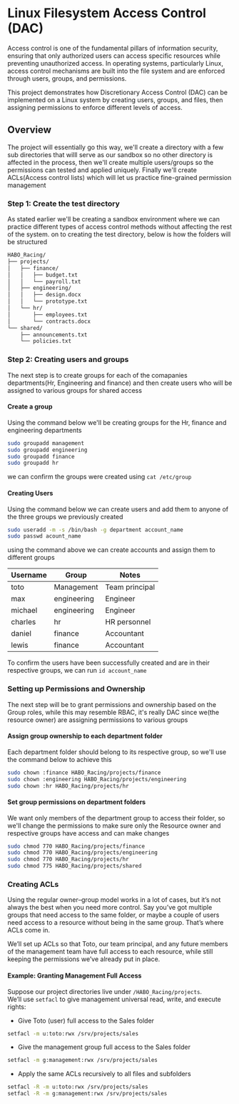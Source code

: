 # Linux Filesystem Access Control (DAC)

Access control is one of the fundamental pillars of information security, ensuring that only authorized users can access specific resources while preventing unauthorized access.
In operating systems, particularly Linux, access control mechanisms are built into the file system and are enforced through users, groups, and permissions.

This project demonstrates how Discretionary Access Control (DAC) can be implemented on a Linux system by creating users, groups, and files, then assigning permissions to enforce different levels of access.

## Overview
The project will essentially go this way, we'll create a directory with a few sub directories that willl serve as our sandbox so no other directory is affected in the process, then we'll create multiple users/groups so the permissions can tested and applied uniquely. Finally we'll create ACLs(Access control lists) which will let us practice fine-grained permission management

### Step 1: Create the test directory
As stated earlier we'll be creating a sandbox environment where we can practice different types of access control methods without affecting the rest of the system.
on to creating the test directory, below is how the folders will be structured
```bash
HABO_Racing/
├── projects/
│   ├── finance/
│   │   ├── budget.txt
│   │   └── payroll.txt
│   ├── engineering/
│   │   ├── design.docx
│   │   └── prototype.txt
│   └── hr/
│       ├── employees.txt
│       └── contracts.docx
└── shared/
    ├── announcements.txt
    └── policies.txt
```

### Step 2: Creating users and groups
The next step is to create groups for each of the comapanies departments(Hr, Engineering and finance) and then create users who will be assigned to various groups for shared access

#### Create a group
Using the command below we'll be creating groups for the Hr, finance and engineering departments
```bash
sudo groupadd management
sudo groupadd engineering
sudo groupadd finance
sudo groupadd hr
```
we can confirm the groups were created using `cat /etc/group`

#### Creating Users
Using the command below we can create users and add them to anyone of the three groups we previously created
```bash
sudo useradd -m -s /bin/bash -g department account_name
sudo passwd acount_name
```
using the command above we can create accounts and assign them to different groups

| Username | Group       |  Notes        |
|----------|------------|-------------------|
| toto     | Management  | Team principal     |
| max      | engineering | Engineer           |
| michael  | engineering | Engineer           |
| charles  | hr          | HR personnel       |
| daniel   | finance     | Accountant         |
| lewis    | finance     | Accountant         |

To confirm the users have been successfully created and are in their respective groups, we can run `id account_name`

### Setting up Permissions and Ownership
The next step will be to grant permissions and ownership based on the Group roles, while this may resemble RBAC, it's really DAC since we(the resource owner) are assigning permissions to various groups

#### Assign group ownership to each department folder
Each department folder should belong to its respective group, so we'll use the command below to achieve this
```bash
sudo chown :finance HABO_Racing/projects/finance
sudo chown :engineering HABO_Racing/projects/engineering
sudo chown :hr HABO_Racing/projects/hr
```

#### Set group permissions on department folders

We want only members of the department group to access their folder, so we'll change the permissions to make sure only the Resource owner and respective groups have access and can make changes
```bash
sudo chmod 770 HABO_Racing/projects/finance
sudo chmod 770 HABO_Racing/projects/engineering
sudo chmod 770 HABO_Racing/projects/hr
sudo chmod 775 HABO_Racing/projects/shared
```

### Creating ACLs

Using the regular owner–group model works in a lot of cases, but it’s not always the best when you need more control. Say you’ve got multiple groups that need access to the same folder, or maybe a couple of users need access to a resource without being in the same group. That’s where ACLs come in.

We’ll set up ACLs so that Toto, our team principal, and any future members of the management team have full access to each resource, while still keeping the permissions we’ve already put in place.

#### Example: Granting Management Full Access

Suppose our project directories live under `/HABO_Racing/projects`.  
We’ll use `setfacl` to give management universal read, write, and execute rights:

- Give Toto (user) full access to the Sales folder
```bash
setfacl -m u:toto:rwx /srv/projects/sales
```

- Give the management group full access to the Sales folder
```bash
setfacl -m g:management:rwx /srv/projects/sales
```
        
- Apply the same ACLs recursively to all files and subfolders
```bash
setfacl -R -m u:toto:rwx /srv/projects/sales
setfacl -R -m g:management:rwx /srv/projects/sales
```
